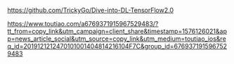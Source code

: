 https://github.com/TrickyGo/Dive-into-DL-TensorFlow2.0


https://www.toutiao.com/a6769371915967529483/?tt_from=copy_link&utm_campaign=client_share&timestamp=1576126021&app=news_article_social&utm_source=copy_link&utm_medium=toutiao_ios&req_id=2019121212470101001404814216104F7C&group_id=6769371915967529483
